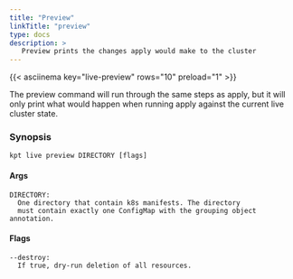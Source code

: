 ```yaml
---
title: "Preview"
linkTitle: "preview"
type: docs
description: >
   Preview prints the changes apply would make to the cluster
---
```

<!--mdtogo:Short
    Preview prints the changes apply would make to the cluster
-->

{{< asciinema key="live-preview" rows="10" preload="1" >}}

The preview command will run through the same steps as apply, but 
it will only print what would happen when running apply against the current
live cluster state. 

### Synopsis
<!--mdtogo:Long-->
```
kpt live preview DIRECTORY [flags]
```

#### Args
```
DIRECTORY:
  One directory that contain k8s manifests. The directory
  must contain exactly one ConfigMap with the grouping object annotation.
```

#### Flags
```
--destroy:
  If true, dry-run deletion of all resources.
```
<!--mdtogo-->
